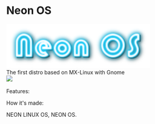 # Neon OS

<img src=pictures/logo.png><br>
The first distro based on MX-Linux with Gnome<br>
<img src=pictures/screenshot1-1-2021.png><br>

Features: 


How it's made:

































NEON LINUX OS, NEON OS.
